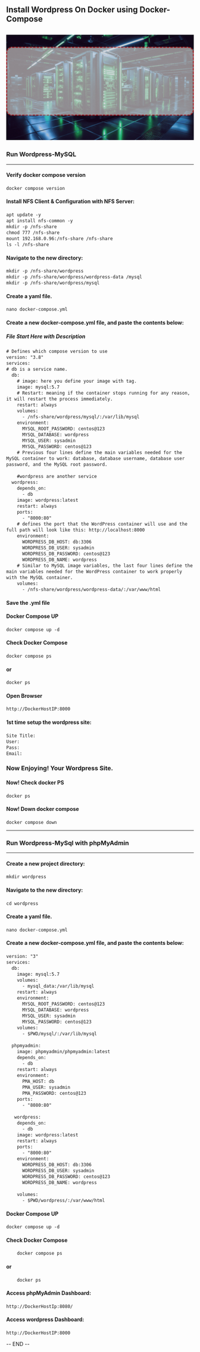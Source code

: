 
## Install Wordpress On Docker using Docker-Compose 
![WordPressOnDocker](https://github.com/SumonPaul18/RunWordPressOnDocker/blob/main/WordPressOnDocker.gif)
---
### Run Wordpress-MySQL      
---

#### Verify docker compose version
    docker compose version

#### Install NFS Client & Configuration with NFS Server:
    
    apt update -y
    apt install nfs-common -y
    mkdir -p /nfs-share
    chmod 777 /nfs-share
    mount 192.168.0.96:/nfs-share /nfs-share
    ls -l /nfs-share
    
    
#### Navigate to the new directory:
   
    mkdir -p /nfs-share/wordpress
    mkdir -p /nfs-share/wordpress/wordpress-data /mysql
    mkdir -p /nfs-share/wordpress/mysql

#### Create a yaml file.

    nano docker-compose.yml

#### Create a new docker-compose.yml file, and paste the contents below:

##### File Start Here with Description

    # Defines which compose version to use
    version: "3.8" 
    services:
    # db is a service name.
      db:
        # image: here you define your image with tag.  
        image: mysql:5.7
        # Restart: meaning if the container stops running for any reason, it will restart the process immediately.
        restart: always
        volumes:
          - /nfs-share/wordpress/mysql/:/var/lib/mysql
        environment:
          MYSQL_ROOT_PASSWORD: centos@123
          MYSQL_DATABASE: wordpress
          MYSQL_USER: sysadmin
          MYSQL_PASSWORD: centos@123
        # Previous four lines define the main variables needed for the MySQL container to work: database, database username, database user password, and the MySQL root password.
  
        #wordpress are another service 
      wordpress:
        depends_on:
          - db
        image: wordpress:latest
        restart: always
        ports:
          - "8000:80"
        # defines the port that the WordPress container will use and the full path will look like this: http://localhost:8000
        environment:
          WORDPRESS_DB_HOST: db:3306
          WORDPRESS_DB_USER: sysadmin
          WORDPRESS_DB_PASSWORD: centos@123
          WORDPRESS_DB_NAME: wordpress
        # Similar to MySQL image variables, the last four lines define the main variables needed for the WordPress container to work properly with the MySQL container.
        volumes:
          - /nfs-share/wordpress/wordpress-data/:/var/www/html

#### Save the .yml file

  
#### Docker Compose UP

    docker compose up -d

#### Check Docker Compose
    docker compose ps
#### or
    docker ps

#### Open Browser
    http://DockerHostIP:8000

#### 1st time setup the wordpress site:

    Site Title:
    User:
    Pass:
    Email:

### Now Enjoying! Your Wordpress Site.

####  Now! Check docker PS

    docker ps

#### Now! Down docker compose

    docker compose down
---
### Run Wordpress-MySql with phpMyAdmin
---
#### Create a new project directory:

    mkdir wordpress

#### Navigate to the new directory:

    cd wordpress

#### Create a yaml file.

    nano docker-compose.yml
#### Create a new docker-compose.yml file, and paste the contents below:

    version: "3"
    services:
      db:
        image: mysql:5.7
        volumes:
          - mysql_data:/var/lib/mysql
        restart: always
        environment:
          MYSQL_ROOT_PASSWORD: centos@123
          MYSQL_DATABASE: wordpress
          MYSQL_USER: sysadmin
          MYSQL_PASSWORD: centos@123
        volumes:
          - $PWD/mysql/:/var/lib/mysql
      
      phpmyadmin:
        image: phpmyadmin/phpmyadmin:latest
        depends_on:
          - db
        restart: always
        environment:
          PMA_HOST: db
          PMA_USER: sysadmin
          PMA_PASSWORD: centos@123
        ports:
          - "8080:80"
      
       wordpress:
        depends_on:
          - db
        image: wordpress:latest
        restart: always
        ports:
          - "8000:80"
        environment:
          WORDPRESS_DB_HOST: db:3306
          WORDPRESS_DB_USER: sysadmin
          WORDPRESS_DB_PASSWORD: centos@123
          WORDPRESS_DB_NAME: wordpress
      
        volumes:
          - $PWD/wordpress/:/var/www/html
  

#### Docker Compose UP

    docker compose up -d  

#### Check Docker Compose
        docker compose ps
#### or
        docker ps
  

#### Access phpMyAdmin Dashboard:

    http://DockerHostIp:8080/

#### Access wordpress Dashboard:
    http://DockerHostIP:8000

-- END --

